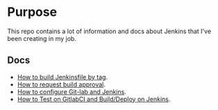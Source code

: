 # Purpose
This repo contains a lot of information and docs about Jenkins that I've been creating in my job.

## Docs

- [How to build Jenkinsfile by tag]().
- [How to request build approval]().
- [How to configure Git-lab and Jenkins]().
- [How to Test on GitlabCI and Build/Deploy on Jenkins]().
